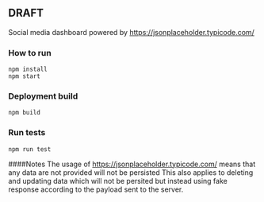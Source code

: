 ## DRAFT

Social media dashboard powered by https://jsonplaceholder.typicode.com/

### How to run

```
npm install
npm start
```

### Deployment build

```
npm build
```

### Run tests

```
npm run test
```

####Notes
The usage of https://jsonplaceholder.typicode.com/ means that any data are not provided will not be persisted
This also applies to deleting and updating data which will not be persited but instead using fake response according to the payload sent to the server.
